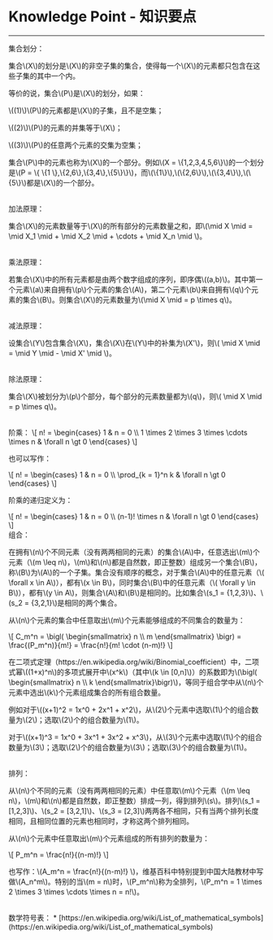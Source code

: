 # Knowledge Point - 知识要点

--------

<div>
集合划分：
<p id="i">集合\(X\)的划分是\(X\)的非空子集的集合，使得每一个\(X\)的元素都只包含在这些子集的其中一个内。 </p>
<p id="i">等价的说，集合\(P\)是\(X\)的划分，如果： </p>
<p id="i">\((1)\)\(P\)的元素都是\(X\)的子集，且不是空集； </p>
<p id="i">\((2)\)\(P\)的元素的并集等于\(X\)； </p>
<p id="i">\((3)\)\(P\)的任意两个元素的交集为空集； </p>
<p id="i">集合\(P\)中的元素也称为\(X\)的一个部分。例如\(X = \{1,2,3,4,5,6\}\)的一个划分是\(P = \{ \{1 \},\{2,6\},\{3,4\},\{5\}\}\)，而\(\{1\}\),\(\{2,6\}\),\(\{3,4\}\),\(\{5\}\)都是\(X\)的一个部分。 </p>
<br>
加法原理：
<p id="i">集合\(X\)的元素数量等于\(X\)的所有部分的元素数量之和，即\(\mid X \mid = \mid X_1 \mid + \mid X_2 \mid + \cdots + \mid X_n \mid \)。 </p>
<br>
乘法原理：
<p id="i">若集合\(X\)中的所有元素都是由两个数字组成的序列，即序偶\((a,b)\)。其中第一个元素\(a\)来自拥有\(p\)个元素的集合\(A\)，第二个元素\(b\)来自拥有\(q\)个元素的集合\(B\)。则集合\(X\)的元素数量为\(\mid X \mid = p \times q\)。 </p>
<br>
减法原理：
<p id="i">设集合\(Y\)包含集合\(X\)，集合\(X\)在\(Y\)中的补集为\(X'\)，则\( \mid X \mid = \mid Y \mid - \mid X' \mid \)。 </p>
<br>
除法原理：
<p id="i">集合\(X\)被划分为\(p\)个部分，每个部分的元素数量都为\(q\)，则\( \mid X \mid = p \times q\)。 </p>
<br>
阶乘：
\[
n! =
\begin{cases}
1 & n = 0 \\
1 \times 2 \times 3 \times \cdots \times n & \forall n \gt 0
\end{cases}
\]
<p id="i">也可以写作：</p>
\[
n! =
\begin{cases}
1 & n = 0 \\
\prod_{k = 1}^n k & \forall n \gt 0
\end{cases}
\]
<p id="i">阶乘的递归定义为：</p>
\[
n! =
\begin{cases}
1 & n = 0 \\
(n-1)! \times n & \forall n \gt 0
\end{cases}
\]
<br>
组合：
<p id="i">在拥有\(n\)个不同元素（没有两两相同的元素）的集合\(A\)中，任意选出\(m\)个元素（\(m \leq n\)，\(m\)和\(n\)都是自然数，即正整数）组成另一个集合\(B\)，称\(B\)为\(A\)的一个子集。集合没有顺序的概念，对于集合\(A\)中的任意元素（\( \forall x \in A\)），都有\(x \in B\)，同时集合\(B\)中的任意元素（\( \forall y \in B\)），都有\(y \in A\)，则集合\(A\)和\(B\)是相同的。比如集合\(s_1 = {1,2,3}\)、\(s_2 = {3,2,1}\)是相同的两个集合。 </p>
<p id="i">从\(n\)个元素的集合中任意取出\(m\)个元素能够组成的不同集合的数量为： </p>
\[
C_m^n =
\bigl(
\begin{smallmatrix}
n \\
m
\end{smallmatrix}
\bigr)
= \frac{(P_m^n)}{m!} = \frac{n!}{m! \cdot (n-m)!}
\]
<p id="i">在二项式定理（https://en.wikipedia.org/wiki/Binomial_coefficient）中，二项式幂\((1+x)^n\)的多项式展开中\(x^k\)（其中\(k \in [0,n]\)）的系数即为\(\bigl( \begin{smallmatrix} n \\ k \end{smallmatrix}\bigr)\)，等同于组合学中从\(n\)个元素中选出\(k\)个元素组成集合的所有组合数量。 </p>
<p id="i">例如对于\((x+1)^2 = 1x^0 + 2x^1 + x^2\)，从\(2\)个元素中选取\(1\)个的组合数量为\(2\)；选取\(2\)个的组合数量为\(1\)。 </p>
<p id="i">对于\((x+1)^3 = 1x^0 + 3x^1 + 3x^2 + x^3\)，从\(3\)个元素中选取\(1\)个的组合数量为\(3\)；选取\(2\)个的组合数量为\(3\)；选取\(3\)个的组合数量为\(1\)。 </p>
<br>
排列：
<p id="i">从\(n\)个不同的元素（没有两两相同的元素）中任意取\(m\)个元素（\(m \leq n\)，\(m\)和\(n\)都是自然数，即正整数）排成一列，得到排列\(s\)。排列\(s_1 = [1,2,3]\)、\(s_2 = [3,2,1]\)、\(s_3 = [2,3]\)两两各不相同，只有当两个排列长度相同，且相同位置的元素也相同时，才称这两个排列相同。 </p>
<p id="i">从\(n\)个元素中任意取出\(m\)个元素组成的所有排列的数量为： </p>
\[
P_m^n = \frac{n!}{(n-m)!}
\]
<p id="i">也写作：\(A_m^n = \frac{n!}{(n-m)!} \)，维基百科中特别提到中国大陆教材中写做\(A_n^m\)。特别的当\(m = n\)时，\(P_m^n\)称为全排列，\(P_m^n = 1 \times 2 \times 3 \times \cdots \times n = n!\)。 </p>
</div>

<br>
数学符号表：
* [https://en.wikipedia.org/wiki/List_of_mathematical_symbols](https://en.wikipedia.org/wiki/List_of_mathematical_symbols)
